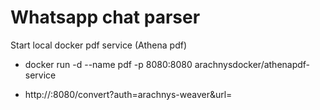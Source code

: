 # Whatsapp chat parser

Start local docker pdf service (Athena pdf)

- docker run -d --name pdf -p 8080:8080 arachnysdocker/athenapdf-service

- http://<docker-address>:8080/convert?auth=arachnys-weaver&url=
